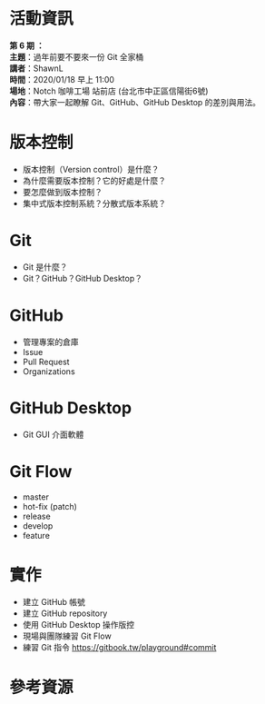 # 活動資訊

**第 6 期 ：**<br>
**主題**：過年前要不要來一份 Git 全家桶<br>
**講者**：ShawnL<br>
**時間**：2020/01/18 早上 11:00<br>
**場地**：Notch 咖啡工場 站前店 (台北市中正區信陽街6號) <br>
**內容**：帶大家一起瞭解 Git、GitHub、GitHub Desktop 的差別與用法。 <br>

# 版本控制
- 版本控制（Version control）是什麼？
- 為什麼需要版本控制？它的好處是什麼？
- 要怎麼做到版本控制？
- 集中式版本控制系統？分散式版本系統？

# Git
- Git 是什麼？
- Git？GitHub？GitHub Desktop？

# GitHub
- 管理專案的倉庫
- Issue
- Pull Request
- Organizations

# GitHub Desktop
- Git GUI 介面軟體

# Git Flow
- master
- hot-fix (patch)
- release
- develop
- feature


# 實作
- 建立 GitHub 帳號
- 建立 GitHub repository
- 使用 GitHub Desktop 操作版控
- 現場與團隊練習 Git Flow
- 練習 Git 指令 https://gitbook.tw/playground#commit 


# 參考資源
